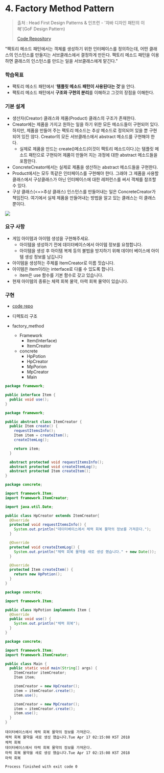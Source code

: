 # 4. Factory Method Pattern

> 출처 : Head First Design Patterns & 인프런 - '자바 디자인 패턴의 이해'(GoF Design Pattern)
>
> [Code Repository](https://github.com/namjunemy/design_pattern)

"팩토리 메소드 패턴에서는 객체를 생성하기 위한 인터페이스를 정의하는데, 어떤 클래스의 인스턴스를 만들지는 서브클래스에서 결정하게 만든다. 팩토리 메소드 패턴을 이용하면 클래스의 인스턴스를 만드는 일을 서브클래스에게 맡긴다."

### 학습목표

* 팩토리 메소드 패턴에서 '**템플릿 메소드 패턴이 사용된다는 것**'을 안다.
* 팩토리 메소드 패턴에서 **구조와 구현의 분리**를 이해하고 그것의 장점을 이해한다.

### 기본 설계

* 생산자(Creator) 클래스와 제품(Product) 클래스의 구조가 존재한다.
* Creator에는 제품을 가지고 원하는 일을 하기 위한 모든 메소드들이 구현되어 있다. 하지만, 제품을 만들어 주는 팩토리 메소드는 추상 메소드로 정의되어 있을 뿐 구현되어 있진 않다. Creator의 모든 서브클래스에서 abstract 메소드를 구현해야 한다.
  * 실제로 제품을 만드는 create()메소드(이것이 팩토리 메소드이다.)는 템플릿 메소드 패턴으로 구현되어 제품이 만들어 지는 과정에 대한 abstract 메소드들을 포함한다.
* ConcreteCreator에서는 실제로 제품을 생산하는 abstract 메소드들을 구현한다.
* Product에서는 모두 똑같은 인터페이스를 구현해야 한다. 그래야 그 제품을 사용할 클래스에서 구상클래스가 아닌 인터페이스에 대한 레퍼런스를 써서 객체를 참조할 수 있다.
* 구상 클래스(<=>추상 클래스) 인스턴스를 만들어내는 일은 ConcreteCreator가 책임진다. 여기에서 실제 제품을 만들어내는 방법을 알고 있는 클래스는 이 클래스 뿐이다.

![](https://github.com/namjunemy/TIL/blob/master/DesignPattern/img/factory_method_01.png?raw=true)

### 요구 사항

* 게임 아이템과 아이템 생성을 구현해주세요.
  * 아이템을 생성하기 전에 데이터베이스에서 아이템 정보를 요청합니다.
  * 아이템을 생성 후 아이템 복제 등의 불법을 방지하기 위해 데이터 베이스에 아이템 생성 정보를 남깁니다
* 아이템을 생성하는 주체를 ItemCreator로 이름 짓습니다.
* 아이템은 item이라는 interface로 다룰 수 있도록 합니다.
  * item은 use 함수를 기본 함수로 갖고 있습니다.
* 현재 아이템의 종류는 체력 회복 물약, 마력 회복 물약이 있습니다.

  

### 구현

* [code repo](https://github.com/namjunemy/design-pattern/tree/master/04_factory_method_pattern/src)


* 디렉토리 구조
* factory_method
  * Framework
    - Item(Interface)
    - ItemCreator
  * concrete
    * HpPotion
    * HpCreator
    * MpPorion
    * MpCreator
    * Main

```java
package framework;

public interface Item {
  public void use();
}
```

```java
package framework;

public abstract class ItemCreator {
  public Item create() {
    requestItemsInfo();
    Item item = createItem();
    createItemLog();

    return item;
  }

  abstract protected void requestItemsInfo();
  abstract protected void createItemLog();
  abstract protected Item createItem();
}
```

  

```java
package concrete;

import framework.Item;
import framework.ItemCreator;

import java.util.Date;

public class HpCreator extends ItemCreator{
  @Override
  protected void requestItemsInfo() {
    System.out.println("데이터베이스에서 체력 회복 물약의 정보를 가져온다.");
  }

  @Override
  protected void createItemLog() {
    System.out.println("체력 회복 물약을 새로 생성 했습니다." + new Date());
  }

  @Override
  protected Item createItem() {
    return new HpPotion();
  }
}
```

```java
package concrete;

import framework.Item;

public class HpPotion implements Item {
  @Override
  public void use() {
    System.out.println("체력 회복");
  }
}
```

  

```java
package concrete;

import framework.Item;
import framework.ItemCreator;

public class Main {
  public static void main(String[] args) {
    ItemCreator itemCreator;
    Item item;

    itemCreator = new HpCreator();
    item = itemCreator.create();
    item.use();

    itemCreator = new MpCreator();
    item = itemCreator.create();
    item.use();
  }
}
```

```shell
데이터베이스에서 체력 회복 물약의 정보를 가져온다.
체력 회복 물약을 새로 생성 했습니다.Tue Apr 17 02:15:08 KST 2018
체력 회복
데이터베이스에서 마력 회복 물약의 정보를 가져온다.
마력 회복 물약을 새로 생성 했습니다.Tue Apr 17 02:15:08 KST 2018
마력 회복

Process finished with exit code 0
```